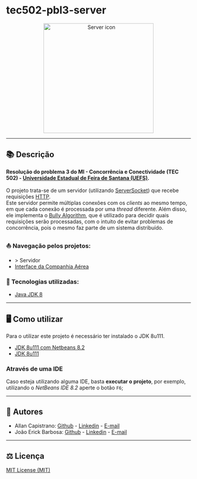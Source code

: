 # tec502-pbl3-server

<p align="center">
  <img src="https://png.pngtree.com/png-vector/20190521/ourlarge/pngtree-databasedistributedconnectionnetworkcomputer-line-icon-png-image_1058621.jpg" alt="Server icon" width="300px" height="300px">
</p>

------------

## 📚 Descrição ##
**Resolução do problema 3 do MI - Concorrência e Conectividade (TEC 502) - [Universidade Estadual de Feira de Santana (UEFS)](https://www.uefs.br/).**<br/><br/>
O projeto trata-se de um servidor (utilizando [ServerSocket](https://docs.oracle.com/javase/7/docs/api/java/net/ServerSocket.html)) que recebe requisições [HTTP](https://developer.mozilla.org/pt-BR/docs/Web/HTTP/Methods). <br/>
Este servidor permite múltiplas conexões com os *clients* ao mesmo tempo, em que cada conexão é processada por uma *thread* diferente.
Além disso, ele implementa o [Bully Algorithm](https://www.geeksforgeeks.org/election-algorithm-and-distributed-processing/), que é utilizado para decidir quais requisições serão processadas, com o intuito de evitar problemas de concorrência, pois o mesmo faz parte de um sistema distribuído.

### ⛵ Navegação pelos projetos: ###
- \> Servidor
- [Interface da Companhia Aérea](https://github.com/JoaoErick/tec502-pbl3-interface)

### 🔗 Tecnologias utilizadas: ### 
- [Java JDK 8](https://www.oracle.com/br/java/technologies/javase/javase-jdk8-downloads.html)

------------

## 🖥️ Como utilizar ##
Para o utilizar este projeto é necessário ter instalado o JDK 8u111.

- [JDK 8u111 com Netbeans 8.2](https://www.oracle.com/technetwork/java/javase/downloads/jdk-netbeans-jsp-3413139-esa.html)
- [JDK 8u111](https://www.oracle.com/br/java/technologies/javase/javase8-archive-downloads.html)

### Através de uma IDE ###
Caso esteja utilizando alguma IDE, basta **executar o projeto**, por exemplo, utilizando o *NetBeans IDE 8.2* aperte o botão `F6`; <br/>

------------

## 📌 Autores ##
- Allan Capistrano: [Github](https://github.com/AllanCapistrano) - [Linkedin](https://www.linkedin.com/in/allancapistrano/) - [E-mail](https://mail.google.com/mail/u/0/?view=cm&fs=1&tf=1&source=mailto&to=asantos@ecomp.uefs.br)
- João Erick Barbosa: [Github](https://github.com/JoaoErick) - [Linkedin](https://www.linkedin.com/in/joão-erick-barbosa-9050801b0/) - [E-mail](https://mail.google.com/mail/u/0/?view=cm&fs=1&tf=1&source=mailto&to=jsilva@ecomp.uefs.br)

------------

## ⚖️ Licença ##
[MIT License (MIT)](./LICENSE)
